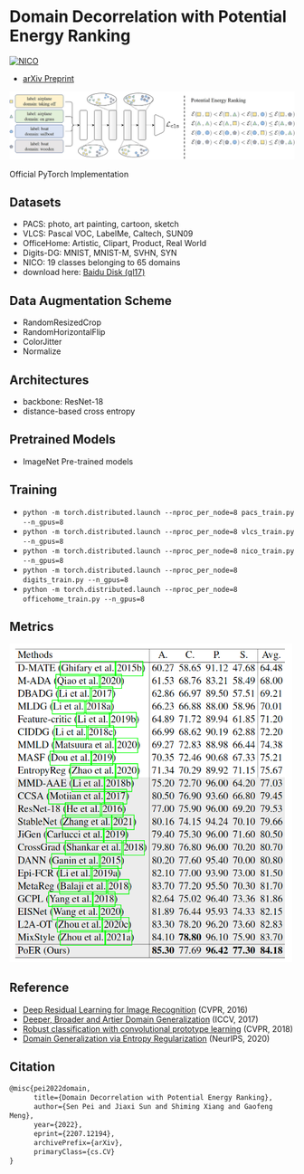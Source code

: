 # Domain Decorrelation with Potential Energy Ranking
[![NICO](https://img.shields.io/badge/2022%20ECCV%20Workshop-Jury%20Award-FFD500?style=flat&labelColor=005BBB)](https://codalab.lisn.upsaclay.fr/competitions/4083)

- [arXiv Preprint]()
<!-- > (https://arxiv.org/abs/2207.12194) -->

<img src="https://github.com/ForeverPs/PoER/raw/master/data/pipeline.jpg" width="1000px"/>

Official PyTorch Implementation
<!-- > Sen Pei, Jiaxi Sun -->
<!-- > <br/> Institute of Automation, Chinese Academy of Sciences -->

## Datasets
- PACS: photo, art painting, cartoon, sketch
- VLCS: Pascal VOC, LabelMe, Caltech, SUN09
- OfficeHome: Artistic, Clipart, Product, Real World
- Digits-DG: MNIST, MNIST-M, SVHN, SYN
- NICO: 19 classes belonging to 65 domains
- download here: [Baidu Disk (ql17)](https://pan.baidu.com/s/1-_3zqCId87_JXaMyTaeaQw)

## Data Augmentation Scheme
- RandomResizedCrop
- RandomHorizontalFlip
- ColorJitter
- Normalize

## Architectures
- backbone: ResNet-18
- distance-based cross entropy

## Pretrained Models
- ImageNet Pre-trained models

## Training
- `python -m torch.distributed.launch --nproc_per_node=8 pacs_train.py --n_gpus=8`
- `python -m torch.distributed.launch --nproc_per_node=8 vlcs_train.py --n_gpus=8`
- `python -m torch.distributed.launch --nproc_per_node=8 nico_train.py --n_gpus=8`
- `python -m torch.distributed.launch --nproc_per_node=8 digits_train.py --n_gpus=8`
- `python -m torch.distributed.launch --nproc_per_node=8 officehome_train.py --n_gpus=8`

## Metrics
<img src="https://github.com/ForeverPs/PoER/raw/master/data/pacs_result.png" width="500px"/>

## Reference
- [Deep Residual Learning for Image Recognition](https://openaccess.thecvf.com/content_cvpr_2016/papers/He_Deep_Residual_Learning_CVPR_2016_paper.pdf) (CVPR, 2016)
- [Deeper, Broader and Artier Domain Generalization](https://openaccess.thecvf.com/content_iccv_2017/html/Li_Deeper_Broader_and_ICCV_2017_paper.html) (ICCV, 2017)
- [Robust classification with convolutional prototype learning](https://openaccess.thecvf.com/content_cvpr_2018/html/Yang_Robust_Classification_With_CVPR_2018_paper.html) (CVPR, 2018)
- [Domain Generalization via Entropy Regularization](https://proceedings.neurips.cc/paper/2020/hash/b98249b38337c5088bbc660d8f872d6a-Abstract.html) (NeurIPS, 2020)

## Citation

```
@misc{pei2022domain,
      title={Domain Decorrelation with Potential Energy Ranking}, 
      author={Sen Pei and Jiaxi Sun and Shiming Xiang and Gaofeng Meng},
      year={2022},
      eprint={2207.12194},
      archivePrefix={arXiv},
      primaryClass={cs.CV}
}
```
